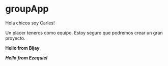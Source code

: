 # groupApp


Hola chicos soy Carles!

Un placer teneros como equipo. Estoy seguro que podremos crear un gran proyecto.

**Hello from Bijay**

***Hello from Ezequiel***
